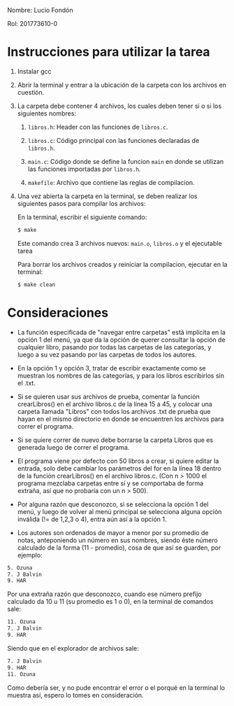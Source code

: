Nombre: Lucio Fondón 

Rol: 201773610-0

# Instrucciones para utilizar la tarea
1) Instalar gcc
2) Abrir la terminal y entrar a la ubicación de la carpeta con los archivos en cuestión.
3) La carpeta debe contener 4 archivos, los cuales deben tener si o si los siguientes nombres:

	1) `libros.h`: Header con las funciones de `libros.c`.

	2) `libros.c`: Código principal con las funciones declaradas de `libros.h`.

	3) `main.c`: Código donde se define la funcion `main` en donde se utilizan las funciones importadas por `libros.h`.
		
	4) `makefile`: Archivo que contiene las reglas de compilacion.

4) Una vez abierta la carpeta en la terminal, se deben realizar los siguientes pasos para compilar los archivos:

	En la terminal, escribir el siguiente comando:

      ```bash
      $ make
      ```

	Este comando crea 3 archivos nuevos: `main.o`, `libros.o` y el ejecutable tarea

	Para borrar los archivos creados y reiniciar la compilacion, ejecutar en la terminal:

      ```bash
      $ make clean
      ```

# Consideraciones
- La función especificada de "navegar entre carpetas" está implícita en la opción 1 del menú, ya que da la opción de querer
consultar la opción de cualquier libro, pasando por todas las carpetas de las categorías, y luego a su vez pasando
por las carpetas de todos los autores.

- En la opción 1 y opción 3, tratar de escribir exactamente como se muestran los nombres de las categorías, y para los libros
escribirlos sin el .txt.

- Si se quieren usar sus archivos de prueba, comentar la función crearLibros() en el archivo libros.c de la línea 15 a 45,
y colocar una carpeta llamada "Libros" con todos los archivos .txt de prueba que hayan en el mismo directorio en donde
se encuentren los archivos para correr el programa.

- Si se quiere correr de nuevo debe borrarse la carpeta Libros que es generada luego de correr el programa.

- El programa viene por defecto con 50 libros a crear, si quiere editar la entrada, solo debe cambiar los parámetros del
for en la línea 18 dentro de la función crearLibros() en el archivo libros.c. (Con n > 1000 el programa mezclaba carpetas 
entre sí y se comportaba de forma extraña, así que no probaría con un n > 500).

- Por alguna razón que desconozco, si se selecciona la opción 1 del menú, y luego de volver al menú principal se selecciona alguna
opción inválida (!= de 1,2,3 o 4), entra aún así a la opción 1.

- Los autores son ordenados de mayor a menor por su promedio de notas, anteponiendo un número en sus nombres, siendo éste número
calculado de la forma (11 - promedio), cosa de que así se guarden, por ejemplo:
```bash
5. Ozuna
7. J Balvin
9. HAR
```
Por una extraña razón que desconozco, cuando ese número prefijo calculado da 10 u 11 (su promedio es 1 o 0), 
en la terminal de comandos sale:
```bash
11. Ozuna
7. J Balvin
9. HAR
```
Siendo que en el explorador de archivos sale:
```bash
7. J Balvin
9. HAR
11. Ozuna
```
Como debería ser, y no pude encontrar el error o el porqué en la terminal lo muestra así, espero lo tomes en consideración.

